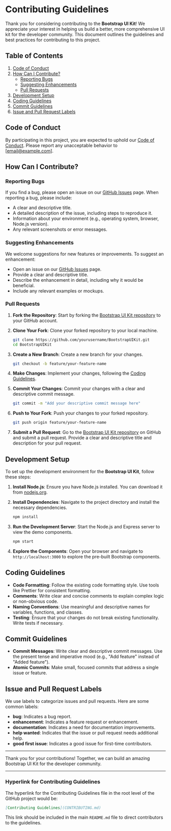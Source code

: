 # Contributing Guidelines

Thank you for considering contributing to the **Bootstrap UI Kit**! We appreciate your interest in helping us build a better, more comprehensive UI kit for the developer community. This document outlines the guidelines and best practices for contributing to this project.

## Table of Contents
1. [Code of Conduct](#code-of-conduct)
2. [How Can I Contribute?](#how-can-i-contribute)
   - [Reporting Bugs](#reporting-bugs)
   - [Suggesting Enhancements](#suggesting-enhancements)
   - [Pull Requests](#pull-requests)
3. [Development Setup](#development-setup)
4. [Coding Guidelines](#coding-guidelines)
5. [Commit Guidelines](#commit-guidelines)
6. [Issue and Pull Request Labels](#issue-and-pull-request-labels)

## Code of Conduct

By participating in this project, you are expected to uphold our [Code of Conduct](CODE_OF_CONDUCT.md). Please report any unacceptable behavior to [email@example.com].

## How Can I Contribute?

### Reporting Bugs

If you find a bug, please open an issue on our [GitHub Issues](https://github.com/yourusername/BootstrapUIKit/issues) page. When reporting a bug, please include:

- A clear and descriptive title.
- A detailed description of the issue, including steps to reproduce it.
- Information about your environment (e.g., operating system, browser, Node.js version).
- Any relevant screenshots or error messages.

### Suggesting Enhancements

We welcome suggestions for new features or improvements. To suggest an enhancement:

- Open an issue on our [GitHub Issues](https://github.com/yourusername/BootstrapUIKit/issues) page.
- Provide a clear and descriptive title.
- Describe the enhancement in detail, including why it would be beneficial.
- Include any relevant examples or mockups.

### Pull Requests

1. **Fork the Repository**: Start by forking the [Bootstrap UI Kit repository](https://github.com/yourusername/BootstrapUIKit) to your GitHub account.

2. **Clone Your Fork**: Clone your forked repository to your local machine.
   ```bash
   git clone https://github.com/yourusername/BootstrapUIKit.git
   cd BootstrapUIKit
   ```

3. **Create a New Branch**: Create a new branch for your changes.
   ```bash
   git checkout -b feature/your-feature-name
   ```

4. **Make Changes**: Implement your changes, following the [Coding Guidelines](#coding-guidelines).

5. **Commit Your Changes**: Commit your changes with a clear and descriptive commit message.
   ```bash
   git commit -m "Add your descriptive commit message here"
   ```

6. **Push to Your Fork**: Push your changes to your forked repository.
   ```bash
   git push origin feature/your-feature-name
   ```

7. **Submit a Pull Request**: Go to the [Bootstrap UI Kit repository](https://github.com/yourusername/BootstrapUIKit) on GitHub and submit a pull request. Provide a clear and descriptive title and description for your pull request.

## Development Setup

To set up the development environment for the **Bootstrap UI Kit**, follow these steps:

1. **Install Node.js**: Ensure you have Node.js installed. You can download it from [nodejs.org](https://nodejs.org/).

2. **Install Dependencies**: Navigate to the project directory and install the necessary dependencies.
   ```bash
   npm install
   ```

3. **Run the Development Server**: Start the Node.js and Express server to view the demo components.
   ```bash
   npm start
   ```

4. **Explore the Components**: Open your browser and navigate to `http://localhost:3000` to explore the pre-built Bootstrap components.

## Coding Guidelines

- **Code Formatting**: Follow the existing code formatting style. Use tools like Prettier for consistent formatting.
- **Comments**: Write clear and concise comments to explain complex logic or non-obvious code.
- **Naming Conventions**: Use meaningful and descriptive names for variables, functions, and classes.
- **Testing**: Ensure that your changes do not break existing functionality. Write tests if necessary.

## Commit Guidelines

- **Commit Messages**: Write clear and descriptive commit messages. Use the present tense and imperative mood (e.g., "Add feature" instead of "Added feature").
- **Atomic Commits**: Make small, focused commits that address a single issue or feature.

## Issue and Pull Request Labels

We use labels to categorize issues and pull requests. Here are some common labels:

- **bug**: Indicates a bug report.
- **enhancement**: Indicates a feature request or enhancement.
- **documentation**: Indicates a need for documentation improvements.
- **help wanted**: Indicates that the issue or pull request needs additional help.
- **good first issue**: Indicates a good issue for first-time contributors.

---

Thank you for your contributions! Together, we can build an amazing Bootstrap UI Kit for the developer community.

---

### Hyperlink for Contributing Guidelines

The hyperlink for the Contributing Guidelines file in the root level of the GitHub project would be:

```markdown
[Contributing Guidelines](CONTRIBUTING.md)
```

This link should be included in the main `README.md` file to direct contributors to the guidelines.